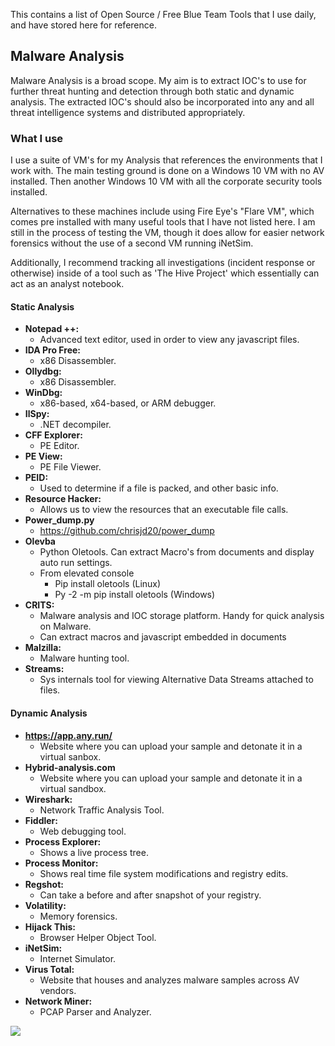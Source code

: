 This contains a list of Open Source / Free Blue Team Tools that I use daily, and have stored here for reference.

## Malware Analysis
Malware Analysis is a broad scope. My aim is to extract IOC's to use for further threat hunting and detection through both static and dynamic analysis. The extracted IOC's should also be incorporated into any and all threat intelligence systems and distributed appropriately.

### What I use

I use a suite of VM's for my Analysis that references the environments that I work with. The main testing ground is done on a Windows 10 VM with no AV installed. Then another Windows 10 VM with all the corporate security tools installed. 

Alternatives to these machines include using Fire Eye's "Flare VM", which comes pre installed with many useful tools that I have not listed here. I am still in the process of testing the VM, though it does allow for easier network forensics without the use of a second VM running iNetSim.

Additionally, I recommend tracking all investigations (incident response or otherwise) inside of a tool such as 'The Hive Project' which essentially can act as an analyst notebook.

#### Static Analysis
- **Notepad ++:**	
	- Advanced text editor, used in order to view any javascript files.
- **IDA Pro Free:**
	- x86 Disassembler.
- **Ollydbg:**
	- x86 Disassembler.
- **WinDbg:**
	-  x86-based, x64-based, or ARM debugger.
- **IlSpy:**
	- .NET decompiler.
- **CFF Explorer:**
	- PE Editor.
- **PE View:**
	- PE File Viewer.
- **PEID:**
	- Used to determine if a file is packed, and other basic info.
- **Resource Hacker:**
	- Allows us to view the resources that an executable file calls.
- **Power_dump.py**
	- https://github.com/chrisjd20/power_dump
- **Olevba**
	- Python Oletools. Can extract Macro's from documents and display auto run settings.
	- From elevated console
		- Pip install oletools (Linux)
		- Py -2 -m pip install oletools (Windows)
- **CRITS:**
	- Malware analysis and IOC storage platform. Handy for quick analysis on Malware.
	- Can extract macros and javascript embedded in documents
- **Malzilla:**
	- Malware hunting tool.
- **Streams:**
	- Sys internals tool for viewing Alternative Data Streams attached to files.
  
#### Dynamic Analysis
- **https://app.any.run/**
	- Website where you can upload your sample and detonate it in a virtual sanbox.
- **Hybrid-analysis.com**
	- Website where you can upload your sample and detonate it in a virtual sandbox.
- **Wireshark:**
	- Network Traffic Analysis Tool.
- **Fiddler:**
	- Web debugging tool.
- **Process Explorer:**
	- Shows a live process tree.
- **Process Monitor:**
	- Shows real time file system modifications and registry edits.
- **Regshot:**
	- Can take a before and after snapshot of your registry.
- **Volatility:**
	- Memory forensics.
- **Hijack This:**
	- Browser Helper Object Tool.
- **iNetSim:**
	- Internet Simulator.
- **Virus Total:**
  - Website that houses and analyzes malware samples across AV vendors.
- **Network Miner:**
	- PCAP Parser and Analyzer.


<img src="https://img001.prntscr.com/file/img001/5nJ2fsdGRf6dxEoU9uuYCg.png">
